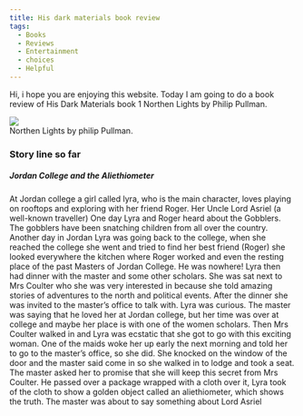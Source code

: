 ```yaml
---
title: His dark materials book review
tags: 
  - Books
  - Reviews
  - Entertainment
  - choices
  - Helpful
---
```

Hi, i hope you are enjoying this website. Today I am going to do a book review of His Dark Materials book 1 Northen Lights by Philip Pullman.


<div class="card mb-3">
    <img class="card-img-top" src="https://images-na.ssl-images-amazon.com/images/I/81gINJEuyUL.jpg"/>
    <div class="card-body bg-light">
        <div class="card-text">
            Northen Lights by philip Pullman.
        </div>
    </div>
</div>

### Story line so far

##### Jordan College and the Aliethiometer

At Jordan college a girl called lyra, who is the main character, loves playing on rooftops and exploring with her friend Roger. Her Uncle Lord Asriel (a well-known traveller) One day Lyra and Roger heard about the Gobblers. The gobblers have been snatching children from all over the country. Another day in Jordan Lyra was going back to the college, when she reached the college she went and tried to find her best friend (Roger) she looked everywhere the kitchen where Roger worked and even the resting place of the past Masters of Jordan College. He was nowhere! Lyra then had dinner with the master and some other scholars. She was sat next to Mrs Coulter who she was very interested in because she told amazing stories of adventures to the north and political events. After the dinner she was invited to the master’s office to talk with. Lyra was curious. The master was saying that he loved her at Jordan college, but her time was over at college and maybe her place is with one of the women scholars. Then Mrs Coulter walked in and Lyra was ecstatic that she got to go with this exciting woman. One of the maids woke her up early the next morning and told her to go to the master’s office, so she did. She knocked on the window of the door and the master said come in so she walked in to lodge and took a seat. The master asked her to promise that she will keep this secret from Mrs Coulter. He passed over a package wrapped with a cloth over it, Lyra took of the cloth to show a golden object called an aliethiometer, which shows the truth. The master was about to say something about Lord Asriel
